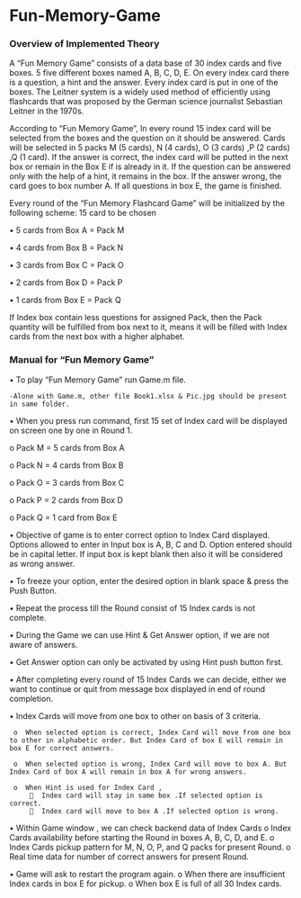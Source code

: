 # Fun-Memory-Game

### Overview of Implemented Theory


A “Fun Memory Game” consists of a data base of 30 index cards and five boxes. 5 five different boxes named A, B, C, D, E. On every index card there is a question, a hint and the answer. Every index card is put in one of the boxes.
The Leitner system is a widely used method of efficiently using flashcards that was proposed by the German science journalist Sebastian Leitner in the 1970s.

According to “Fun Memory Game”, In every round 15 index card will be selected from the boxes and the question on it should be answered. Cards will be selected in 5 packs M (5 cards),  N (4 cards), O (3 cards) ,P (2 cards) ,Q (1 card). If the answer is correct, the index card will be putted in the next box or remain in the Box E if is already in it. If the question can be answered only with the help of a hint, it remains in the box. If the answer wrong, the card goes to box number A. If all questions in box E, the game is finished.

Every round of the “Fun Memory Flashcard Game” will be initialized by the following scheme: 15 card to be chosen

•	5 cards from Box A = Pack M

•	4 cards from Box B = Pack N

•	3 cards from Box C = Pack O

•	2 cards from Box D = Pack P

•	1 cards from Box E = Pack Q

If Index box contain less questions for assigned Pack, then the Pack quantity will be fulfilled from box next to it, means it will be filled with Index cards from the next box with a higher alphabet.
 

### Manual for “Fun Memory Game”

•	To play “Fun Memory Game” run Game.m file.

    -Alone with Game.m, other file Book1.xlsx & Pic.jpg should be present in same folder.

•	When you press run command, first 15 set of Index card will be displayed on screen one by one in Round 1.

o	Pack M = 5 cards from Box A

o	Pack N = 4 cards from Box B

o	Pack O = 3 cards from Box C

o	Pack P = 2 cards from Box D

o	Pack Q = 1 card from Box E

•	Objective of game is to enter correct option to Index Card displayed. Options allowed to enter in Input box is A, B, C and D. Option entered should be in capital letter. If input box is kept blank then also it will be considered as wrong answer.

•	To freeze your option, enter the desired option in blank space & press the Push Button.

•	Repeat the process till the Round consist of 15 Index cards is not complete.

•	During the Game we can use Hint & Get Answer option, if we are not aware of answers.

•	Get Answer option can only be activated by using Hint push button first.

•	After completing every round of 15 Index Cards we can decide, either we want to continue or quit from message box displayed in end of round completion.

•	Index Cards will move from one box to other on basis of 3 criteria.

     o	When selected option is correct, Index Card will move from one box to other in alphabetic order. But Index Card of box E will remain in box E for correct answers.
     
     o	When selected option is wrong, Index Card will move to box A. But Index Card of box A will remain in box A for wrong answers.
     
     o	When Hint is used for Index Card ,
         	Index card will stay in same box .If selected option is correct.
         	Index card will move to box A .If selected option is wrong.
 
•	Within Game window , we can check backend data of Index Cards
      o	Index Cards availability before starting the Round in boxes A, B, C, D, and E.
      o	Index Cards pickup pattern for M, N, O, P, and Q packs for present Round.
      o	Real time data for number of correct answers for present Round.
      
•	Game will ask to restart the program again.
     o	When there are insufficient Index cards in box E for pickup.
     o	When box E is full of all 30 Index cards.
